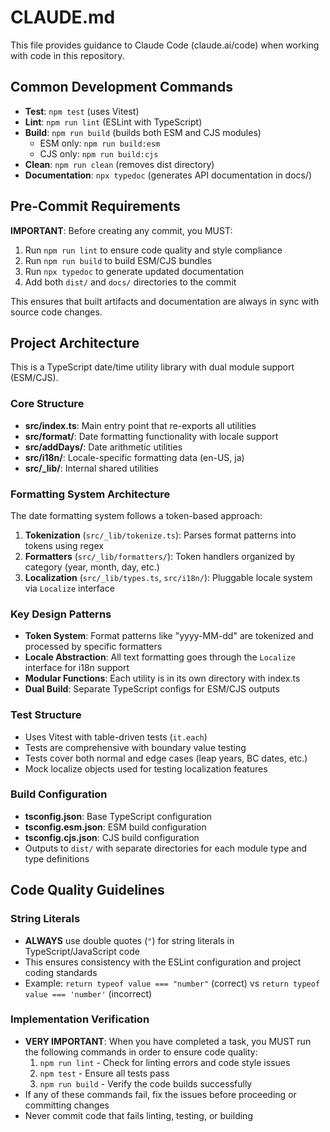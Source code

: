 # CLAUDE.md

This file provides guidance to Claude Code (claude.ai/code) when working with code in this repository.

## Common Development Commands

- **Test**: `npm test` (uses Vitest)
- **Lint**: `npm run lint` (ESLint with TypeScript)
- **Build**: `npm run build` (builds both ESM and CJS modules)
  - ESM only: `npm run build:esm`
  - CJS only: `npm run build:cjs`
- **Clean**: `npm run clean` (removes dist directory)
- **Documentation**: `npx typedoc` (generates API documentation in docs/)

## Pre-Commit Requirements

**IMPORTANT**: Before creating any commit, you MUST:
1. Run `npm run lint` to ensure code quality and style compliance
2. Run `npm run build` to build ESM/CJS bundles
3. Run `npx typedoc` to generate updated documentation
4. Add both `dist/` and `docs/` directories to the commit

This ensures that built artifacts and documentation are always in sync with source code changes.

## Project Architecture

This is a TypeScript date/time utility library with dual module support (ESM/CJS).

### Core Structure

- **src/index.ts**: Main entry point that re-exports all utilities
- **src/format/**: Date formatting functionality with locale support
- **src/addDays/**: Date arithmetic utilities
- **src/i18n/**: Locale-specific formatting data (en-US, ja)
- **src/_lib/**: Internal shared utilities

### Formatting System Architecture

The date formatting system follows a token-based approach:

1. **Tokenization** (`src/_lib/tokenize.ts`): Parses format patterns into tokens using regex
2. **Formatters** (`src/_lib/formatters/`): Token handlers organized by category (year, month, day, etc.)
3. **Localization** (`src/_lib/types.ts`, `src/i18n/`): Pluggable locale system via `Localize` interface

### Key Design Patterns

- **Token System**: Format patterns like "yyyy-MM-dd" are tokenized and processed by specific formatters
- **Locale Abstraction**: All text formatting goes through the `Localize` interface for i18n support
- **Modular Functions**: Each utility is in its own directory with index.ts
- **Dual Build**: Separate TypeScript configs for ESM/CJS outputs

### Test Structure

- Uses Vitest with table-driven tests (`it.each`)
- Tests are comprehensive with boundary value testing
- Tests cover both normal and edge cases (leap years, BC dates, etc.)
- Mock localize objects used for testing localization features

### Build Configuration

- **tsconfig.json**: Base TypeScript configuration
- **tsconfig.esm.json**: ESM build configuration
- **tsconfig.cjs.json**: CJS build configuration
- Outputs to `dist/` with separate directories for each module type and type definitions

## Code Quality Guidelines

### String Literals
- **ALWAYS** use double quotes (`"`) for string literals in TypeScript/JavaScript code
- This ensures consistency with the ESLint configuration and project coding standards
- Example: `return typeof value === "number"` (correct) vs `return typeof value === 'number'` (incorrect)

### Implementation Verification
- **VERY IMPORTANT**: When you have completed a task, you MUST run the following commands in order to ensure code quality:
  1. `npm run lint` - Check for linting errors and code style issues
  2. `npm test` - Ensure all tests pass
  3. `npm run build` - Verify the code builds successfully
- If any of these commands fail, fix the issues before proceeding or committing changes
- Never commit code that fails linting, testing, or building
